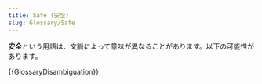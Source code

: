```yaml
---
title: Safe (安全)
slug: Glossary/Safe
---
```


**安全**という用語は、文脈によって意味が異なることがあります。以下の可能性があります。

{{GlossaryDisambiguation}}
